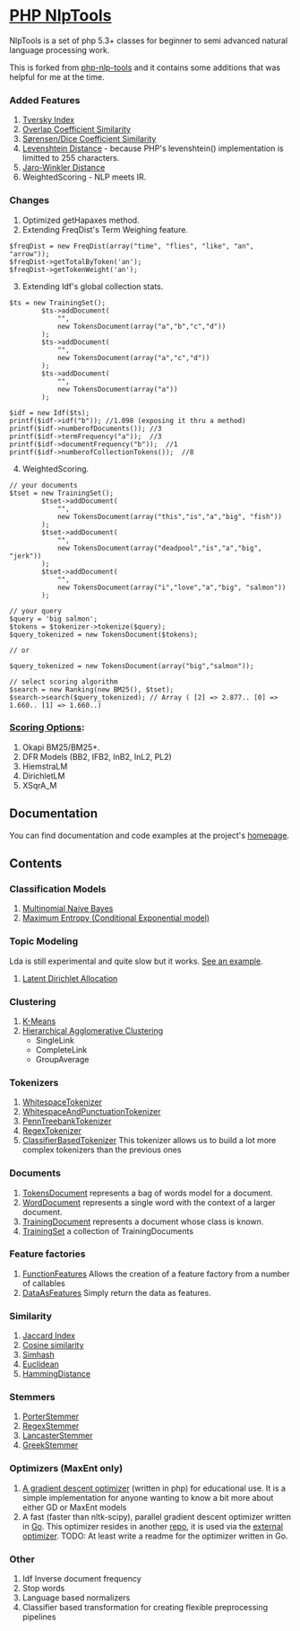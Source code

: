 [PHP NlpTools](http://php-nlp-tools.com/)
=============

NlpTools is a set of php 5.3+ classes for beginner to
semi advanced natural language processing work.

This is forked from [php-nlp-tools](https://github.com/angeloskath/php-nlp-tools) and it contains some additions that was helpful for me at the time.

### Added Features ###

1. [Tversky Index](https://en.wikipedia.org/wiki/Tversky_index)
2. [Overlap Coefficient Similarity](https://en.wikipedia.org/wiki/Overlap_coefficient)
3. [Sørensen/Dice Coefficient Similarity](http://en.wikipedia.org/wiki/Sørensen–Dice_coefficient)
4. [Levenshtein Distance](https://en.wikipedia.org/wiki/Levenshtein_distance) - because PHP's levenshtein() implementation is limitted to 255 characters.
5. [Jaro-Winkler Distance](https://en.wikipedia.org/wiki/Jaro%E2%80%93Winkler_distance)
6. WeightedScoring - NLP meets IR.

### Changes ###

1. Optimized getHapaxes method.
2. Extending FreqDist's Term Weighing feature.
```
$freqDist = new FreqDist(array("time", "flies", "like", "an", "arrow"));
$freqDist->getTotalByToken('an');
$freqDist->getTokenWeight('an');
```
3. Extending Idf's global collection stats.
```
$ts = new TrainingSet();
        $ts->addDocument(
            "",
            new TokensDocument(array("a","b","c","d"))
        );
        $ts->addDocument(
            "",
            new TokensDocument(array("a","c","d"))
        );
        $ts->addDocument(
            "",
            new TokensDocument(array("a"))
        );

$idf = new Idf($ts);
printf($idf->idf("b")); //1.098 (exposing it thru a method)
printf($idf->numberofDocuments()); //3
printf($idf->termFrequency("a"));  //3
printf($idf->documentFrequency("b"));  //1
printf($idf->numberofCollectionTokens());  //8
```
4. WeightedScoring.
```
// your documents
$tset = new TrainingSet();
        $tset->addDocument(
            "",
            new TokensDocument(array("this","is","a","big", "fish"))
        );
        $tset->addDocument(
            "",
            new TokensDocument(array("deadpool","is","a","big", "jerk"))
        );
        $tset->addDocument(
            "",
            new TokensDocument(array("i","love","a","big", "salmon"))
        );

// your query
$query = 'big salmon';
$tokens = $tokenizer->tokenize($query);
$query_tokenized = new TokensDocument($tokens);

// or

$query_tokenized = new TokensDocument(array("big","salmon"));

// select scoring algorithm
$search = new Ranking(new BM25(), $tset);
$search->search($query_tokenized); // Array ( [2] => 2.877.. [0] => 1.660.. [1] => 1.660..) 
```


### [Scoring Options](https://github.com/jtejido/php-nlp-tools/tree/master/src/NlpTools/Ranking): ###

1. Okapi BM25/BM25+.
2. DFR Models (BB2, IFB2, InB2, InL2, PL2)
3. HiemstraLM
4. DirichletLM
5. XSqrA_M

Documentation
-------------

You can find documentation and code examples at the project's [homepage](http://php-nlp-tools.com/documentation/).

Contents
---------

### Classification Models ###

1. [Multinomial Naive Bayes](http://php-nlp-tools.com/documentation/bayesian-model.html)
2. [Maximum Entropy (Conditional Exponential model)](http://php-nlp-tools.com/documentation/maximum-entropy-model.html)

### Topic Modeling ###

Lda is still experimental and quite slow but it works. [See an example](http://php-nlp-tools.com/posts/introducing-latent-dirichlet-allocation.html).

1. [Latent Dirichlet Allocation](http://php-nlp-tools.com/documentation/api/#NlpTools/Models/Lda)

### Clustering ###

1. [K-Means](http://php-nlp-tools.com/documentation/clustering.html)
2. [Hierarchical Agglomerative Clustering](http://php-nlp-tools.com/documentation/clustering.html)
   * SingleLink
   * CompleteLink
   * GroupAverage

### Tokenizers ###

1. [WhitespaceTokenizer](http://php-nlp-tools.com/documentation/api/#NlpTools/Tokenizers/WhitespaceTokenizer)
2. [WhitespaceAndPunctuationTokenizer](http://php-nlp-tools.com/documentation/api/#NlpTools/Tokenizers/WhitespaceAndPunctuationTokenizer)
3. [PennTreebankTokenizer](http://php-nlp-tools.com/documentation/api/#NlpTools/Tokenizers/PennTreebankTokenizer)
4. [RegexTokenizer](http://php-nlp-tools.com/documentation/api/#NlpTools\Tokenizers\RegexTokenizer)
5. [ClassifierBasedTokenizer](http://php-nlp-tools.com/documentation/api/#NlpTools/Tokenizers/ClassifierBasedTokenizer)
   This tokenizer allows us to build a lot more complex tokenizers
   than the previous ones

### Documents ###

1. [TokensDocument](http://php-nlp-tools.com/documentation/api/#NlpTools/Documents/TokensDocument)
   represents a bag of words model for a document.
2. [WordDocument](http://php-nlp-tools.com/documentation/api/#NlpTools/Documents/WordDocument)
   represents a single word with the context of a larger document.
3. [TrainingDocument](http://php-nlp-tools.com/documentation/api/#NlpTools/Documents/TrainingDocument)
   represents a document whose class is known.
4. [TrainingSet](http://php-nlp-tools.com/documentation/api/#NlpTools/Documents/TrainingSet)
   a collection of TrainingDocuments

### Feature factories ###

1. [FunctionFeatures](http://php-nlp-tools.com/documentation/api/#NlpTools/FeatureFactories/FunctionFeatures)
   Allows the creation of a feature factory from a number of callables
2. [DataAsFeatures](http://php-nlp-tools.com/documentation/api/#NlpTools/FeatureFactories/DataAsFeatures)
   Simply return the data as features.

### Similarity ###

1. [Jaccard Index](http://php-nlp-tools.com/documentation/api/#NlpTools/Similarity/JaccardIndex)
2. [Cosine similarity](http://php-nlp-tools.com/documentation/api/#NlpTools/Similarity/CosineSimilarity)
3. [Simhash](http://php-nlp-tools.com/documentation/api/#NlpTools/Similarity/Simhash)
4. [Euclidean](http://php-nlp-tools.com/documentation/api/#NlpTools/Similarity/Euclidean)
5. [HammingDistance](http://php-nlp-tools.com/documentation/api/#NlpTools/Similarity/HammingDistance)

### Stemmers ###

1. [PorterStemmer](http://php-nlp-tools.com/documentation/api/#NlpTools/Stemmers/PorterStemmer)
2. [RegexStemmer](http://php-nlp-tools.com/documentation/api/#NlpTools/Stemmers/RegexStemmer)
3. [LancasterStemmer](http://php-nlp-tools.com/documentation/api/#NlpTools/Stemmers/LancasterStemmer)
4. [GreekStemmer](http://php-nlp-tools.com/documentation/api/#NlpTools/Stemmers/GreekStemmer)

### Optimizers (MaxEnt only) ###

1. [A gradient descent optimizer](http://php-nlp-tools.com/documentation/api/#NlpTools/Optimizers/MaxentGradientDescent)
   (written in php) for educational use.
   It is a simple implementation for anyone wanting to know a bit
   more about either GD or MaxEnt models
2. A fast (faster than nltk-scipy), parallel gradient descent
   optimizer written in [Go](http://golang.org/). This optimizer
   resides in another [repo](https://github.com/angeloskath/nlp-maxent-optimizer),
   it is used via the [external optimizer](http://php-nlp-tools.com/documentation/api/#NlpTools/Optimizers/ExternalMaxentOptimizer).
   TODO: At least write a readme for the optimizer written in Go.

### Other ###

1. Idf Inverse document frequency
2. Stop words
3. Language based normalizers
4. Classifier based transformation for creating flexible preprocessing pipelines
